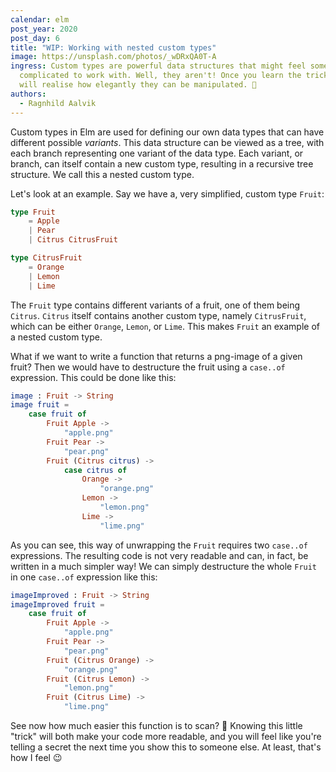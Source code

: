 ```yaml
---
calendar: elm
post_year: 2020
post_day: 6
title: "WIP: Working with nested custom types"
image: https://unsplash.com/photos/_wDRxQA0T-A
ingress: Custom types are powerful data structures that might feel somewhat
  complicated to work with. Well, they aren't! Once you learn the tricks you
  will realise how elegantly they can be manipulated. 🤫
authors:
  - Ragnhild Aalvik
---
```

Custom types in Elm are used for defining our own data types that can have different possible *variants*. This data structure can be viewed as a tree, with each branch representing one variant of the data type. Each variant, or branch, can itself contain a new custom type, resulting in a recursive tree structure. We call this a nested custom type. 

Let's look at an example. Say we have a, very simplified, custom type `Fruit`:

```elm
type Fruit 
	= Apple 
	| Pear
	| Citrus CitrusFruit

type CitrusFruit
	= Orange
	| Lemon
	| Lime
```

The `Fruit` type contains different variants of a fruit, one of them being `Citrus`. `Citrus` itself contains another custom type, namely `CitrusFruit`, which can be either `Orange`, `Lemon`, or `Lime`. This makes `Fruit` an example of a nested custom type.

What if we want to write a function that returns a png-image of a given fruit? Then we would have to destructure the fruit using a `case..of` expression. This could be done like this:

```elm
image : Fruit -> String
image fruit =
    case fruit of
        Fruit Apple ->
            "apple.png"
        Fruit Pear ->
            "pear.png"
        Fruit (Citrus citrus) ->
            case citrus of
                Orange ->
                    "orange.png"
                Lemon ->
                    "lemon.png"
                Lime ->
                    "lime.png"
```

As you can see, this way of unwrapping the `Fruit` requires two `case..of` expressions. The resulting code is not very readable and can, in fact, be written in a much simpler way! We can simply destructure the whole `Fruit` in one `case..of` expression like this:

```elm
imageImproved : Fruit -> String
imageImproved fruit = 
    case fruit of 
        Fruit Apple -> 
            "apple.png"
        Fruit Pear -> 
            "pear.png"
        Fruit (Citrus Orange) -> 
            "orange.png"
        Fruit (Citrus Lemon) ->
            "lemon.png"
        Fruit (Citrus Lime) ->
            "lime.png"
```

See now how much easier this function is to scan? 🧐 Knowing this little "trick" will both make your code more readable, and you will feel like you're telling a secret the next time you show this to someone else. At least, that's how I feel 😉